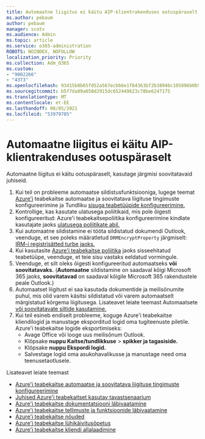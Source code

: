 ```yaml
---
title: Automaatne liigitus ei käitu AIP-klientrakenduses ootuspäraselt
ms.author: pebaum
author: pebaum
manager: scotv
ms.audience: Admin
ms.topic: article
ms.service: o365-administration
ROBOTS: NOINDEX, NOFOLLOW
localization_priority: Priority
ms.collection: Adm_O365
ms.custom:
- "9002266"
- "4373"
ms.openlocfilehash: 93d15b8b65fd52a567ecbb6e1f84363bf2b38946c105896b0b5ef41e49d16ea9
ms.sourcegitcommit: b5f7da89a650d2915dc652449623c78be6247175
ms.translationtype: MT
ms.contentlocale: et-EE
ms.lasthandoff: 08/05/2021
ms.locfileid: "53979705"
---
```

# <a name="automatic-classification-not-behaving-as-expected-with-the-aip-client"></a>Automaatne liigitus ei käitu AIP-klientrakenduses ootuspäraselt

Automaatne liigitus ei käitu ootuspäraselt, kasutage järgmisi soovitatavaid juhiseid.

1. Kui teil on probleeme automaatse sildistusfunktsiooniga, lugege teemat [Azure'i](https://docs.microsoft.com/azure/information-protection/configure-policy-classification) teabekaitse automaatse ja soovitatava liigituse tingimuste konfigureerimine ja Tundliku [sisuga teabetüüpide konfigureerimine.](https://docs.microsoft.com/microsoft-365/compliance/sensitive-information-type-entity-definitions)
2. Kontrollige, kas kasutate ulatusega poliitikaid, mis pole õigesti konfigureeritud: Azure'i teabekaitsepoliitika konfigureerimine kindlate kasutajate jaoks [ulatusega poliitikate abil.](https://docs.microsoft.com/azure/information-protection/configure-policy-scope)
3. Kui automaatne sildistamine ei tööta sildistatud dokumendi Outlook, veenduge, et see poleks määratletud `DRMEncryptProperty` järgmiselt: [IRM-i registrisätted turbe jaoks.](https://docs.microsoft.com/deployoffice/security/protect-sensitive-messages-and-documents-by-using-irm-in-office#office-2016-irm-registry-key-options)
4. Kui kasutasite [Azure'i teabekaitse poliitika](https://support.office.com/article/What-the-sensitive-information-types-look-for-fd505979-76be-4d9f-b459-abef3fc9e86b) jaoks sisseehitatud teabetüüpe, veenduge, et teie sisu vastaks eeldatud vormingule.
5. Veenduge, et silt oleks õigesti konfigureeritud automaatseks **või** **soovitatavaks.** (**Automaatne** sildistamine on saadaval kõigi Microsoft 365 jaoks, **soovitatavad** on saadaval kõigile Microsoft 365 rakendustele peale Outlook.)
6. Automaatset liigitust ei saa kasutada dokumentide ja meilisõnumite puhul, mis olid varem käsitsi sildistatud või varem automaatselt märgistatud kõrgema liigitusega.  Lisateavet leiate teemast Automaatsete [või soovitatavate siltide kasutamine.](https://docs.microsoft.com/azure/information-protection/configure-policy-classification#how-automatic-or-recommended-labels-are-applied)
7. Kui teil esineb endiselt probleeme, koguge Azure'i teabekaitse kliendilogid ja manustage eksporditud logid oma tugiteenuste piletile. Azure'i teabekaitse logide eksportimiseks:
    - Avage Office või looge uus meilisõnum Outlook.
    - Klõpsake **nuppu Kaitse/tundlikkuse**  >  **spikker ja tagasiside.**
    - Klõpsake **nuppu Ekspordi logid.**
    - Salvestage logid oma asukohavalikusse ja manustage need oma teenusetaotlusele.

Lisateavet leiate teemast

- [Azure'i teabekaitse automaatse ja soovitatava liigituse tingimuste konfigureerimine](https://docs.microsoft.com/azure/information-protection/configure-policy-classification)
- [Juhised Azure'i teabekaitset kasutav tavastsenaarium](https://docs.microsoft.com/azure/information-protection/how-to-guides)
- [Azure'i teabekaitse dokumentatsiooni läbivaatamine](https://docs.microsoft.com/azure/information-protection/what-is-information-protection)
- [Azure'i teabekaitse tellimuste ja funktsioonide läbivaatamine](https://azure.microsoft.com/pricing/details/information-protection)
- [Azure'i teabekaitse nõuded](https://docs.microsoft.com/azure/information-protection/get-started/requirements)
- [Azure'i teabekaitse lühikäivitusõpetus](https://docs.microsoft.com/azure/information-protection/get-started/infoprotect-quick-start-tutorial)
- [Azure'i teabekaitse kliendi allalaadimine](https://www.microsoft.com/download/details.aspx?id=53018)
